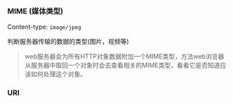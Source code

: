 ### MIME (媒体类型)

Content-type: `image/jpeg`

判断服务器传输的数据的类型(图片，视频等)

> web服务器会为所有HTTP对象数据附加一个MIME类型，方法web浏览器从服务器中取回一个对象时会去查看相关的MIME类型，看看它是否知道应该如何处理这个对象。

### URI 





